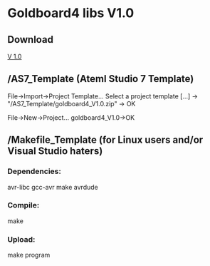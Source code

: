 # Goldboard4 libs V1.0

## Download

[V 1.0](https://github.com/teeheee/goldboard4/archive/release_1.zip)

## /AS7_Template (Ateml Studio 7 Template)

File->Import->Project Template...
Select a project template [...] -> "<current Path>/AS7_Template/goldboard4_V1.0.zip" -> OK

File->New->Project...
goldboard4_V1.0->OK

## /Makefile_Template (for Linux users and/or Visual Studio haters)

### Dependencies:
avr-libc gcc-avr make avrdude

### Compile:
make

### Upload:
make program

